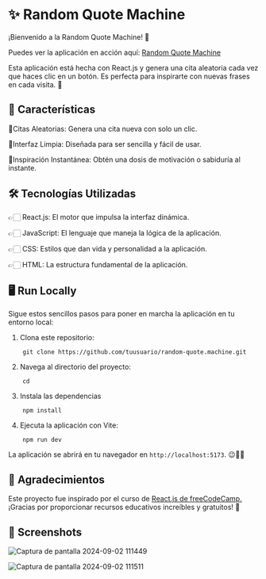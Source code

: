 
# ✨ Random Quote Machine

¡Bienvenido a la Random Quote Machine! 🎉

Puedes ver la aplicación en acción aquí: [Random Quote Machine](https://zingy-cannoli-07d581.netlify.app/) 

Esta aplicación está hecha con React.js y genera una cita aleatoria cada vez que haces clic en un botón. Es perfecta para inspirarte con nuevas frases en cada visita. 🌟


## 🚀 Características
🔸Citas Aleatorias: Genera una cita nueva con solo un clic.

🔸Interfaz Limpia: Diseñada para ser sencilla y fácil de usar.

🔸Inspiración Instantánea: Obtén una dosis de motivación o sabiduría al instante.

## 🛠️ Tecnologías Utilizadas
👉🏻 React.js: El motor que impulsa la interfaz dinámica.

👉🏻 JavaScript: El lenguaje que maneja la lógica de la aplicación.

👉🏻 CSS: Estilos que dan vida y personalidad a la aplicación.

👉🏻 HTML: La estructura fundamental de la aplicación.
## 🖥️ Run Locally

Sigue estos sencillos pasos para poner en marcha la aplicación en tu entorno local:

1. Clona este repositorio: 
```
    git clone https://github.com/tuusuario/random-quote.machine.git
```
2. Navega al directorio del proyecto:
```
    cd
```
3. Instala las dependencias
```
    npm install

```
4. Ejecuta la aplicación con Vite:
```
    npm run dev
```

La aplicación se abrirá en tu navegador en `http://localhost:5173`. 😉👌🏻
## 🙏 Agradecimientos
Este proyecto fue inspirado por el curso de [React.js de freeCodeCamp.](https://www.freecodecamp.org/learn/front-end-development-libraries/front-end-development-libraries-projects/build-a-random-quote-machine) ¡Gracias por proporcionar recursos educativos increíbles y gratuitos! 💚


## 📸 Screenshots

![Captura de pantalla 2024-09-02 111449](https://github.com/user-attachments/assets/bb90ba67-499b-4f63-84e1-15d6d85662c7)

![Captura de pantalla 2024-09-02 111511](https://github.com/user-attachments/assets/6f03d812-9a8a-4ab9-991e-02393edc5142)




